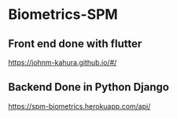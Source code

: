 # Biometrics-SPM


## Front end done with flutter
https://johnm-kahura.github.io/#/
## Backend Done in Python Django 
https://spm-biometrics.herokuapp.com/api/

